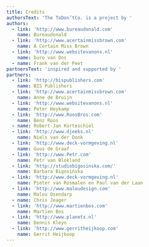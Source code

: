 ```yaml
---
title: Credits
authorsText: 'The ToDon’tCo. is a project by '
authors:
  - link: 'http://www.bureaudonald.com'
    name: Bureaudonald
  - link: 'http://www.acertainmissbrown.com'
    name: A Certain Miss Brown
  - link: 'http://www.websitevanons.nl'
    name: buro van Ons
  - name: Frank van der Peet
partnersText: 'inspired and supported by '
partners:
  - link: 'http://bispublishers.com'
    name: BIS Publishers
  - link: 'http://www.acertainmissbrown.com'
    name: Anne de Bruijn
  - link: 'http://www.websitevanons.nl'
    name: Peter Heykamp
  - link: 'http://www.RoosBros.com'
    name: Benz Roos
  - name: Robert-Jan Korteschiel
  - link: 'http://www.djeeks.nl'
    name: Niels van der Donk
  - link: 'http://www.deck-vormgeving.nl'
    name: Guus de Graaf
  - link: 'http://www.Petr.com'
    name: Petr van Blokland
  - link: 'http://studiobigosinska.com/'
    name: Barbara Bigosińska
  - link: 'http://www.deck-vormgeving.nl'
    name: Pieter van Rosmalen en Paul van der Laan
  - link: 'http://www.maloudesign.com'
    name: Malou Osendarp
  - name: Chris Jeager
  - link: 'http://www.martienbos.com'
    name: Martien Bos
  - link: 'http://www.planetx.nl'
    name: Dennis Kleyn
  - link: 'http://www.gerritheijkoop.com'
    name: Gerrit Heijkoop
---
```



